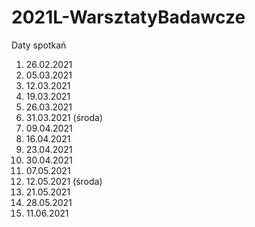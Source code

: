 # 2021L-WarsztatyBadawcze
Daty spotkań 

1. 26.02.2021
2. 05.03.2021
3. 12.03.2021
4. 19.03.2021
5. 26.03.2021
6. 31.03.2021 (środa)
7. 09.04.2021
8. 16.04.2021
9. 23.04.2021
10. 30.04.2021
11. 07.05.2021
12. 12.05.2021 (środa)
13. 21.05.2021
14. 28.05.2021
15. 11.06.2021
